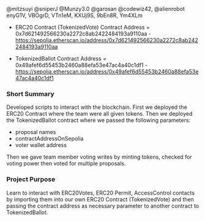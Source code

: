 

@mitzsuyi @sniperJ @Munzy3.0 @garosan @codewiz42, @alienrobot
enyG1V, VBOgrD, VTn1eM, KXUj9S, 9bEn8R, Ym4XLm


- ERC20 Contract (TokenizedVote) Contract Address = 0x7d621492566230a2272c8ab2422484193a9110aa - https://sepolia.etherscan.io/address/0x7d621492566230a2272c8ab2422484193a9110aa

- TokenizedBallot Contract Address  = 0x49afef6d55453b2460a88efa53e47ac4a40c1df1 - https://sepolia.etherscan.io/address/0x49afef6d55453b2460a88efa53e47ac4a40c1df1

### Short Summary

Developed scripts to interact with the blockchain. First we deployed the ERC20 Contract where the team were all given tokens. Then we deployed the TokenizedBallot contract where we passed the following parameters: 
- proposal names
- contractAddressOnSepolia
- voter wallet address

Then we gave team member voting writes by minting tokens, checked for voting power then voted for multiple proposals. 

### Project Purpose

Learn to interact with ERC20Votes, ERC20 Permit, AccessControl contacts by importing them into our own ERC20 Contract (TokenizedVote) and then passing the contract address as necessary parameter to another contract to TokenizedBallot. 